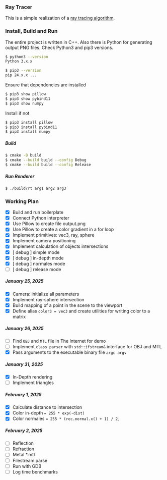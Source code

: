 ### Ray Tracer

This is a simple realization of a [ray tracing algorithm](https://en.wikipedia.org/wiki/Ray_tracing_(graphics)).

### Install, Build and Run

The entire project is written in C++. Also there is Python for generating output PNG files. Check Python3 and pip3 versions.

```bash
$ python3 --version
Python 3.x.x

$ pip3 --version
pip 24.x.x ...
```

Ensure that dependencies are installed

```bash
$ pip3 show pillow
$ pip3 show pybind11
$ pip3 show numpy
```

Install if not

```bash
$ pip3 install pillow
$ pip3 install pybind11
$ pip3 install numpy
```

##### Build

```bash
$ cmake -B build
$ cmake --build build --config Debug
$ cmake --build build --config Release
```

##### Run Renderer

```bash
$ ./build/rt arg1 arg2 arg3
```

### Working Plan

- [x] Build and run boilerplate
- [x] Connect Python interpreter
- [x] Use Pillow to create file output.png
- [x] Use Pillow to create a color gradient in a for loop
- [x] Implement primitives: vec3, ray, sphere
- [x] Implement camera positioning
- [x] Implement calculation of objects intersections
- [x] [ debug ] simple mode
- [x] [ debug ] in-depth mode
- [x] [ debug ] normales mode
- [ ] [ debug ] release mode

##### January 25, 2025

- [x] Camera: initialize all parameters
- [x] Implement ray-sphere intersection
- [x] Build mapping of a point in the scene to the viewport
- [x] Define alias `color3 = vec3` and create utilities for writing color to a matrix

##### January 26, 2025

- [ ] Find `OBJ` and `MTL` file in The Internet for demo
- [ ] Implement `class parser` with `std::ifstream&` interface for OBJ and MTL
- [x] Pass arguments to the executable binary file `argc argv`

##### January 31, 2025

- [x] In-Depth rendering
- [ ] Implement triangles

##### February 1, 2025

- [x] Calculate distance to intersection
- [x] Color in-depth `= 255 * exp(-dist)`
- [x] Color normales `= 255 * (rec.normal.x() + 1) / 2,`

##### February 2, 2025

- [ ] Reflection
- [ ] Refraction
- [ ] Metal *.mtl
- [ ] Filestream parse
- [ ] Run with GDB
- [ ] Log time benchmarks
